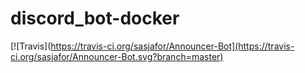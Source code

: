 # discord_bot-docker
[![Travis](https://travis-ci.org/sasjafor/Announcer-Bot](https://travis-ci.org/sasjafor/Announcer-Bot.svg?branch=master)
